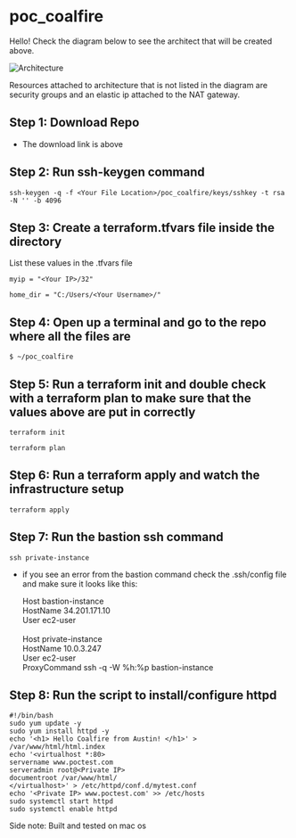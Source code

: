 # poc_coalfire
Hello! Check the diagram below to see the architect that will be created above.

![Architecture](https://github.com/quiik/poc_coalfire/blob/main/image.jpg?raw=true)

<p>Resources attached to architecture that is not listed in the diagram are security groups and an elastic ip attached to the NAT gateway.</p>

<h2> Step 1: Download Repo </h2>

- The download link is above

<h2> Step 2: Run ssh-keygen command </h2>
    
    
    ssh-keygen -q -f <Your File Location>/poc_coalfire/keys/sshkey -t rsa -N '' -b 4096
    

<h2> Step 3: Create a terraform.tfvars file inside the directory </h2>
<p> List these values in the .tfvars file </p>

    myip = "<Your IP>/32"

    home_dir = "C:/Users/<Your Username>/"
    
<h2> Step 4: Open up a terminal and go to the repo where all the files are </h2>

    $ ~/poc_coalfire

<h2> Step 5: Run a terraform init and double check with a terraform plan to make sure that the values above are put in correctly </h2>

    terraform init
    
    terraform plan

<h2> Step 6: Run a terraform apply and watch the infrastructure setup </h2>

    terraform apply
     
<h2> Step 7: Run the bastion ssh command </h2>

    ssh private-instance    

- if you see an error from the bastion command check the .ssh/config file and make sure it looks like this:
    <p>
    Host bastion-instance <br>
     HostName 34.201.171.10 <br>
     User ec2-user <br>
     <br>
    Host private-instance <br>
     HostName 10.0.3.247 <br>
     User ec2-user <br>
     ProxyCommand ssh -q -W %h:%p bastion-instance <br>
    </p>
<h2> Step 8: Run the script to install/configure httpd </h2>


    #!/bin/bash
    sudo yum update -y
    sudo yum install httpd -y
    echo '<h1> Hello Coalfire from Austin! </h1>' > /var/www/html/html.index
    echo '<virtualhost *:80> 
    servername www.poctest.com 
    serveradmin root@<Private IP>
    documentroot /var/www/html/ 
    </virtualhost>' > /etc/httpd/conf.d/mytest.conf
    echo '<Private IP> www.poctest.com' >> /etc/hosts
    sudo systemctl start httpd
    sudo systemctl enable httpd
    
   
<p> Side note: Built and tested on mac os </p>
